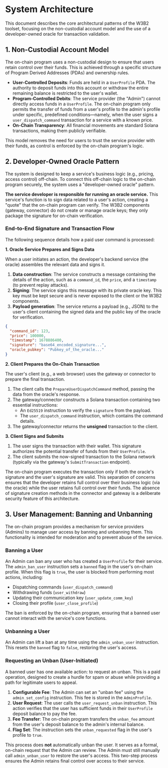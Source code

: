 # System Architecture

This document describes the core architectural patterns of the W3B2 toolset, focusing on the non-custodial account model and the use of a developer-owned oracle for transaction validation.

## 1. Non-Custodial Account Model

The on-chain program uses a non-custodial design to ensure that users retain control over their funds. This is achieved through a specific structure of Program Derived Addresses (PDAs) and ownership rules.

-   **User-Controlled Deposits**: Funds are held in a `UserProfile` PDA. The authority to deposit funds into this account or withdraw the entire remaining balance is restricted to the user's wallet.
-   **Program-Controlled Debits**: The service provider (the "Admin") cannot directly access funds in a `UserProfile`. The on-chain program only permits the transfer of funds from a user's profile to the admin's profile under specific, predefined conditions—namely, when the user signs a `user_dispatch_command` transaction for a service with a known price.
-   **On-Chain Transparency**: All financial movements are standard Solana transactions, making them publicly verifiable.

This model removes the need for users to trust the service provider with their funds, as control is enforced by the on-chain program's logic.

## 2. Developer-Owned Oracle Pattern

The system is designed to keep a service's business logic (e.g., pricing, access control) off-chain. To connect this off-chain logic to the on-chain program securely, the system uses a "developer-owned oracle" pattern.

**The service developer is responsible for running an oracle service.** This service's function is to sign data related to a user's action, creating a "quote" that the on-chain program can verify. The W3B2 components (gateway, connector) do not create or manage oracle keys; they only package the signature for on-chain verification.

### End-to-End Signature and Transaction Flow

The following sequence details how a paid user command is processed:

**1. Oracle Service Prepares and Signs Data**

When a user initiates an action, the developer's backend service (the oracle) assembles the relevant data and signs it.

1.  **Data construction**: The service constructs a message containing the details of the action, such as a `command_id`, the `price`, and a `timestamp` (to prevent replay attacks).
2.  **Signing**: The service signs this message with its private oracle key. This key must be kept secure and is never exposed to the client or the W3B2 components.
3.  **Payload generation**: The service returns a payload (e.g., JSON) to the user's client containing the signed data and the public key of the oracle for verification.

```json
{
  "command_id": 123,
  "price": 100000,
  "timestamp": 1678886400,
  "signature": "base64_encoded_signature...",
  "oracle_pubkey": "Pubkey_of_the_oracle..."
}
```

**2. Client Prepares the On-Chain Transaction**

The user's client (e.g., a web browser) uses the gateway or connector to prepare the final transaction.

1.  The client calls the `PrepareUserDispatchCommand` method, passing the data from the oracle's response.
2.  The gateway/connector constructs a Solana transaction containing two essential instructions:
    -   An `Ed25519` instruction to verify the `signature` from the payload.
    -   The `user_dispatch_command` instruction, which contains the command details.
3.  The gateway/connector returns the **unsigned** transaction to the client.

**3. Client Signs and Submits**

1.  The user signs the transaction with their wallet. This signature authorizes the potential transfer of funds from their `UserProfile`.
2.  The client submits the now-signed transaction to the Solana network (typically via the gateway's `SubmitTransaction` endpoint).

The on-chain program executes the transaction only if both the oracle's signature and the user's signature are valid. This separation of concerns ensures that the developer retains full control over their business logic (via the oracle) while the user retains full control over their funds. The absence of signature creation methods in the connector and gateway is a deliberate security feature of this architecture.

## 3. User Management: Banning and Unbanning

The on-chain program provides a mechanism for service providers (Admins) to manage user access by banning and unbanning them. This functionality is intended for moderation and to prevent abuse of the service.

### Banning a User

An Admin can ban any user who has created a `UserProfile` for their service. The `admin_ban_user` instruction sets a `banned` flag in the user's on-chain profile. When this flag is `true`, the user is blocked from performing most actions, including:

*   Dispatching commands (`user_dispatch_command`)
*   Withdrawing funds (`user_withdraw`)
*   Updating their communication key (`user_update_comm_key`)
*   Closing their profile (`user_close_profile`)

The ban is enforced by the on-chain program, ensuring that a banned user cannot interact with the service's core functions.

### Unbanning a User

An Admin can lift a ban at any time using the `admin_unban_user` instruction. This resets the `banned` flag to `false`, restoring the user's access.

### Requesting an Unban (User-Initiated)

A banned user has one available action: to request an unban. This is a paid operation, designed to create a hurdle for spam or abuse while providing a path for legitimate users to appeal.

1.  **Configurable Fee**: The Admin can set an "unban fee" using the `admin_set_config` instruction. This fee is stored in the `AdminProfile`.
2.  **User Request**: The user calls the `user_request_unban` instruction. This action verifies that the user has sufficient funds in their `UserProfile` deposit balance to pay the fee.
3.  **Fee Transfer**: The on-chain program transfers the `unban_fee` amount from the user's deposit balance to the admin's internal balance.
4.  **Flag Set**: The instruction sets the `unban_requested` flag in the user's profile to `true`.

This process does **not** automatically unban the user. It serves as a formal, on-chain request that the Admin can review. The Admin must still manually call `admin_unban_user` to restore the user's access. This two-step process ensures the Admin retains final control over access to their service.